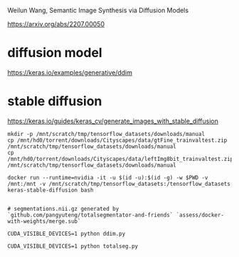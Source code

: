 


Weilun Wang, Semantic Image Synthesis via Diffusion Models

https://arxiv.org/abs/2207.00050



# diffusion model
https://keras.io/examples/generative/ddim

# stable diffusion
https://keras.io/guides/keras_cv/generate_images_with_stable_diffusion


```
mkdir -p /mnt/scratch/tmp/tensorflow_datasets/downloads/manual
cp /mnt/hd0/torrent/downloads/Cityscapes/data/gtFine_trainvaltest.zip /mnt/scratch/tmp/tensorflow_datasets/downloads/manual
cp /mnt/hd0/torrent/downloads/Cityscapes/data/leftImg8bit_trainvaltest.zip /mnt/scratch/tmp/tensorflow_datasets/downloads/manual

docker run --runtime=nvidia -it -u $(id -u):$(id -g) -w $PWD -v /mnt:/mnt -v /mnt/scratch/tmp/tensorflow_datasets:/tensorflow_datasets keras-stable-diffusion bash


# segmentations.nii.gz generated by `github.com/pangyuteng/totalsegmentator-and-friends` `assess/docker-with-weights/merge.sub`

CUDA_VISIBLE_DEVICES=1 python ddim.py

CUDA_VISIBLE_DEVICES=1 python totalseg.py

```